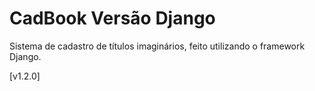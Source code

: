 # CadBook Versão Django

Sistema de cadastro de títulos imaginários, feito utilizando o framework Django.

[v1.2.0]
